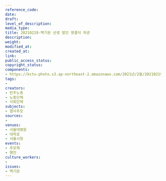 ```yaml
---
reference_code: 
date: 
draft: 
level_of_description: 
media_type: 
title: 20210219-백기완 선생 발인 영결식 하관
description: 
weight: 
modified_at: 
created_at: 
link: 
public_access_status: 
copyright_status: 
components:
- https://kctu-photo.s3.ap-northeast-2.amazonaws.com/2021년/2월/20210219-백기완+선생+발인+영결식+하관/_5D41842.jpg
tags:
- 
creators:
- 민주노총
- 노동단체
- 사회단체
subjects:
- 열사추모
sources:
- 
venues:
- 서울대병원
- 대학로
- 서울시청
events:
- 추모제
- 행진
culture_workers:
- 
issues:
- 백기완
---
```

